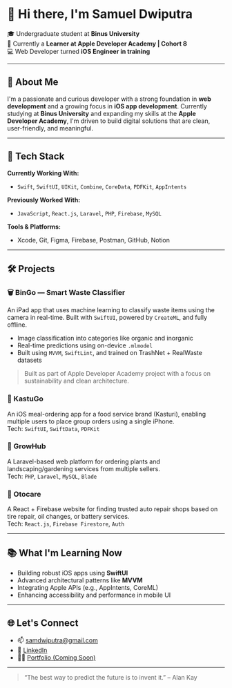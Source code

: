 # 👋 Hi there, I'm Samuel Dwiputra

🎓 Undergraduate student at **Binus University**  
🍏 Currently a **Learner at Apple Developer Academy | Cohort 8**  
💻 Web Developer turned **iOS Engineer in training**  

---

## 🚀 About Me

I'm a passionate and curious developer with a strong foundation in **web development** and a growing focus in **iOS app development**. Currently studying at **Binus University** and expanding my skills at the **Apple Developer Academy**, I'm driven to build digital solutions that are clean, user-friendly, and meaningful.

---

## 🧰 Tech Stack

**Currently Working With:**
- `Swift`, `SwiftUI`, `UIKit`, `Combine`, `CoreData`, `PDFKit`, `AppIntents`

**Previously Worked With:**
- `JavaScript`, `React.js`, `Laravel`, `PHP`, `Firebase`, `MySQL`

**Tools & Platforms:**
- Xcode, Git, Figma, Firebase, Postman, GitHub, Notion

---

## 🛠 Projects

### 🗑️ BinGo — Smart Waste Classifier  
An iPad app that uses machine learning to classify waste items using the camera in real-time. Built with `SwiftUI`, powered by `CreateML`, and fully offline.  
- Image classification into categories like organic and inorganic  
- Real-time predictions using on-device `.mlmodel`  
- Built using `MVVM`, `SwiftLint`, and trained on TrashNet + RealWaste datasets  
> Built as part of Apple Developer Academy project with a focus on sustainability and clean architecture.

### 🍱 KastuGo  
An iOS meal-ordering app for a food service brand (Kasturi), enabling multiple users to place group orders using a single iPhone.  
Tech: `SwiftUI`, `SwiftData`, `PDFKit`

### 🌿 GrowHub  
A Laravel-based web platform for ordering plants and landscaping/gardening services from multiple sellers.  
Tech: `PHP`, `Laravel`, `MySQL`, `Blade`

### 🔧 Otocare  
A React + Firebase website for finding trusted auto repair shops based on tire repair, oil changes, or battery services.  
Tech: `React.js`, `Firebase Firestore`, `Auth`


---

## 📚 What I'm Learning Now

- Building robust iOS apps using **SwiftUI**
- Advanced architectural patterns like **MVVM**
- Integrating Apple APIs (e.g., AppIntents, CoreML)
- Enhancing accessibility and performance in mobile UI

---

## 🌐 Let's Connect

- 📫 [samdwiputra@gmail.com](mailto:samdwiputra@gmail.com)  
- 🔗 [LinkedIn](https://www.linkedin.com/in/samueldwiputra)  
- 🧑‍💻 [Portfolio (Coming Soon)](https://your-portfolio-url.com)

---

> “The best way to predict the future is to invent it.” – Alan Kay
